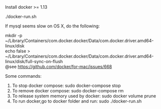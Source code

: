 Install docker >= 1.13

./docker-run.sh

If mysql seems slow on OS X, do the following:

mkdir -p ~/Library/Containers/com.docker.docker/Data/com.docker.driver.amd64-linux/disk   
echo false > ~/Library/Containers/com.docker.docker/Data/com.docker.driver.amd64-linux/disk/full-sync-on-flush   
@see https://github.com/docker/for-mac/issues/668

Some commands:

1. To stop docker compose: sudo docker-compose stop
2. To remove docker compose: sudo docker-compose rm
3. To release system memory used by docker: sudo docker volume prune
4. To run docker,go to docker folder and run: sudo ./docker-run.sh
